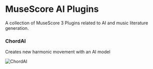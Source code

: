 # MuseScore AI Plugins

A collection of MuseScore 3 Plugins related to AI and music literature generation.


### ChordAI

Creates new harmonic movement with an AI model

![ChordAI](https://user-images.githubusercontent.com/1214868/208321873-39f6dd13-be92-4b8d-bde2-347506641772.gif)

